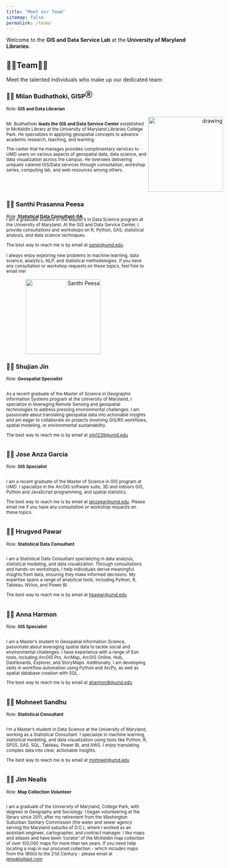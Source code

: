 ```yaml
---
title: "Meet our Team"
sitemap: false
permalink: /team/
---
```

Welcome to the **GIS and Data Service Lab** at the **University of Maryland Libraries**. 

<!-- Please feel free to visit us at {site.address} or contact us at {site.email}. -->

## 👩‍💻Team👨‍💻 

Meet the talented individuals who make up our dedicated team:

### 👨‍💻 Milan Budhathoki, GISP<sup>Ⓡ</sup>

<sub >Role: **GIS and Data Librarian**</sub >

<div style="display: flex;">
<div style="  display: inline-block;
  margin-right: -50px;
  width:75%;
  text-align: left;">

<small>

Mr. Budhathoki <b>leads the GIS and Data Service Center</b> established in McKeldin Library at the University of Maryland Libraries College Park. He specializes in applying geospatial concepts to advance academic research, teaching, and learning.

The center that he manages provides complimentary services to UMD users on various aspects of geospatial data, data science, and data visualization across the campus. He oversees delivering uniquely catered GIS/Data services through consultation, workshop series, computing lab, and web resources among others.

</small>
</div>
<div style="display: inline-block; margin-right: -300px; width:50%; text-align: right; padding:0px">
<img src="https://www.lib.umd.edu/sites/default/files/styles/optimized/public/people/mbudhathoki.png?itok=-qOwI2tI" alt="drawing" width="200"/>
</div>
<div style="clear:both;"></div>
</div>

### 👨‍💻 Santhi Prasanna Peesa 

<sub >Role: **Statistical Data Consultant-GA**</sub>

<div style="display: flex; margin-top: -20px">
<div class="#notice" style="  display: inline-block; margin-right: -50px; width:75%; text-align: left;">

<small>
I am a graduate student in the Master’s in Data Science program at the University of Maryland. At the GIS and Data Service Center, I provide consultations and workshops on R, Python, SAS, statistical analysis, and data science techniques.

The best way to reach me is by email at <a href="mailto:sanpr@umd.edu">sanpr@umd.edu</a>.

I always enjoy exploring new problems in machine learning, data science, analytics, NLP, and statistical methodologies. If you have any consultation or workshop requests on these topics, feel free to email me!
</small>
</div>
</div>



</small>
</div>
<div style="display: inline-block; margin-right: -300px; width:50%; text-align: right; padding:0px">
<img src="https://drive.google.com/uc?export=view&id=13Kt0T4mMQDp3d8YiDiaYSOs7uPxul4Ln" alt="Santhi Peesa" width="200"/>
</div>
<div style="clear:both;"></div>
</div>


### 👨‍🎓 Shujian Jin

<sub >Role: **Geospatial Specialist**</sub >
<div style="display: flex;">
<div style="display: inline-block; margin-right: -50px; width:75%; text-align: left;">

<small>

As a recent graduate of the Master of Science in Geographic Information Systems program at the University of Maryland, I specialize in leveraging Remote Sensing and geospatial technologies to address pressing environmental challenges. I am passionate about translating geospatial data into actionable insights and am eager to collaborate on projects involving GIS/RS workflows, spatial modeling, or environmental sustainability.

The best way to reach me is by email at <a href="mailto:sjin1239@umd.edu">sjin1239@umd.edu</a>

</small>
</div>
<div style="display: inline-block; margin-right: -300px; width:50%; text-align: right; padding:0px"></div>
<div style="clear:both;"></div>
</div>

### 👨‍🎓 Jose Anza Garcia

<sub >Role: **GIS Specialist**</sub >
<div style="display: flex;">
<div style="display: inline-block; margin-right: -50px; width:75%; text-align: left;">

<small>

I am a recent graduate of the Master of Science in GIS program at UMD. I specialize in the ArcGIS software suite, 3D and indoors GIS, Python and JavaScript programming, and spatial statistics.

The best way to reach me is by email at <a href="mailto:janzagar@umd.edu">janzagar@umd.edu</a>. Please email me if you have any consultation or workshop requests on these topics.

</small>
</div>
<div style="display: inline-block; margin-right: -300px; width:50%; text-align: right; padding:0px"></div>
<div style="clear:both;"></div>
</div>

### 👨‍🎓 Hrugved Pawar

<sub >Role: **Statistical Data Consultant**</sub >
<div style="display: flex;">
<div style="display: inline-block; margin-right: -50px; width:75%; text-align: left;">

<small>

I am a Statistical Data Consultant specializing in data analysis, statistical modeling, and data visualization. Through consultations and hands-on workshops, I help individuals derive meaningful insights from data, ensuring they make informed decisions. My expertise spans a range of analytical tools, including Python, R, Tableau, NVivo, and Power BI.

The best way to reach me is by email at <a href="mailto:hpawar@umd.edu">hpawar@umd.edu</a>

</small>
</div>
<div style="display: inline-block; margin-right: -300px; width:50%; text-align: right; padding:0px"></div>
<div style="clear:both;"></div>
</div>

### 👩‍🎓 Anna Harmon

<sub >Role: **GIS Specialist**</sub >
<div style="display: flex;">
<div style="display: inline-block; margin-right: -50px; width:75%; text-align: left;">

<small>

I am a Master’s student in Geospatial Information Science, passionate about leveraging spatial data to tackle social and environmental challenges. I have experience with a range of Esri tools, including ArcGIS Pro, ArcMap, ArcGIS Online, Hub, Dashboards, Explorer, and StoryMaps. Additionally, I am developing skills in workflow automation using Python and ArcPy, as well as spatial database creation with SQL.

The best way to reach me is by email at <a href="mailto:aharmon8@umd.edu">aharmon8@umd.edu</a>

</small>
</div>
<div style="display: inline-block; margin-right: -300px; width:50%; text-align: right; padding:0px"></div>
<div style="clear:both;"></div>
</div>

### 👨‍🎓 Mohneet Sandhu

<sub >Role: **Statistical Consultant**</sub >
<div style="display: flex;">
<div style="display: inline-block; margin-right: -50px; width:75%; text-align: left;">

<small>

I’m a Master’s student in Data Science at the University of Maryland, working as a Statistical Consultant. I specialize in machine learning, statistical modeling, and data visualization using tools like Python, R, SPSS, SAS, SQL, Tableau, Power BI, and AWS. I enjoy translating complex data into clear, actionable insights.

The best way to reach me is by email at <a href="mailto:mohneet@umd.edu">mohneet@umd.edu</a>

</small>
</div>
<div style="display: inline-block; margin-right: -300px; width:50%; text-align: right; padding:0px"></div>
<div style="clear:both;"></div>
</div>


### 👨‍💻 Jim Nealis

<sub >Role: **Map Collection Volunteer**</sub >
<div style="display: flex;">
<div style="  display: inline-block;
  margin-right: -50px;
  width:75%;
  text-align: left;">

<small>

I am a graduate of the University of Maryland, College Park, with degrees in Geography and Sociology.  I began volunteering at the library since 2011, after my retirement from the Washington Suburban Sanitary Commission (the water and sewer agency serving the Maryland suburbs of D.C.), where I worked as an assistant engineer, cartographer, and contract manager.  I like maps and atlases and have been ‘curator’ of the McKeldin map collection of over 100,000 maps for more than ten years.  If you need help locating a map in our procured collection - which includes maps from the 1800s to the 21st Century - please email at <a href="mailto:jenealis@aol.com">jenealis@aol.com</a>

</small>
</div>
<div style="display: inline-block; margin-right: -300px; width:50%; text-align: right; padding:0px">
<!-- <img src="https://ca.slack-edge.com/T054162SPA6-U053ZD1MA3H-0bff05b16030-512" alt="drawing" width="200"/> -->
</div>
<div style="clear:both;"></div>
</div>
